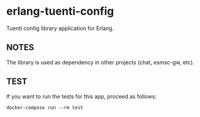 erlang-tuenti-config
=====

Tuenti config library application for Erlang.

## NOTES
The library is used as dependency in other projects (chat, esmsc-gw, etc).

## TEST
If you want to run the tests for this app, proceed as follows:

```
docker-compose run --rm test
```

